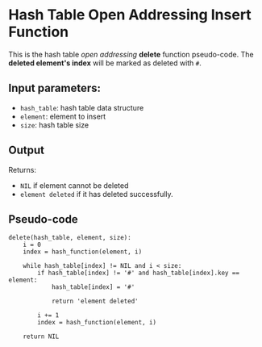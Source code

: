 # Hash Table Open Addressing Insert Function

This is the hash table _open addressing_ **delete** function pseudo-code.
The **deleted element's index** will be marked as deleted with `#`.

## Input parameters:

- `hash_table`: hash table data structure
- `element`: element to insert
- `size`: hash table size

## Output

Returns:

- `NIL` if element cannot be deleted
- `element deleted` if it has deleted successfully.

## Pseudo-code

```
delete(hash_table, element, size):
    i = 0
    index = hash_function(element, i)

    while hash_table[index] != NIL and i < size:
        if hash_table[index] != '#' and hash_table[index].key == element:
            hash_table[index] = '#'

            return 'element deleted'

        i += 1
        index = hash_function(element, i)

    return NIL
```
